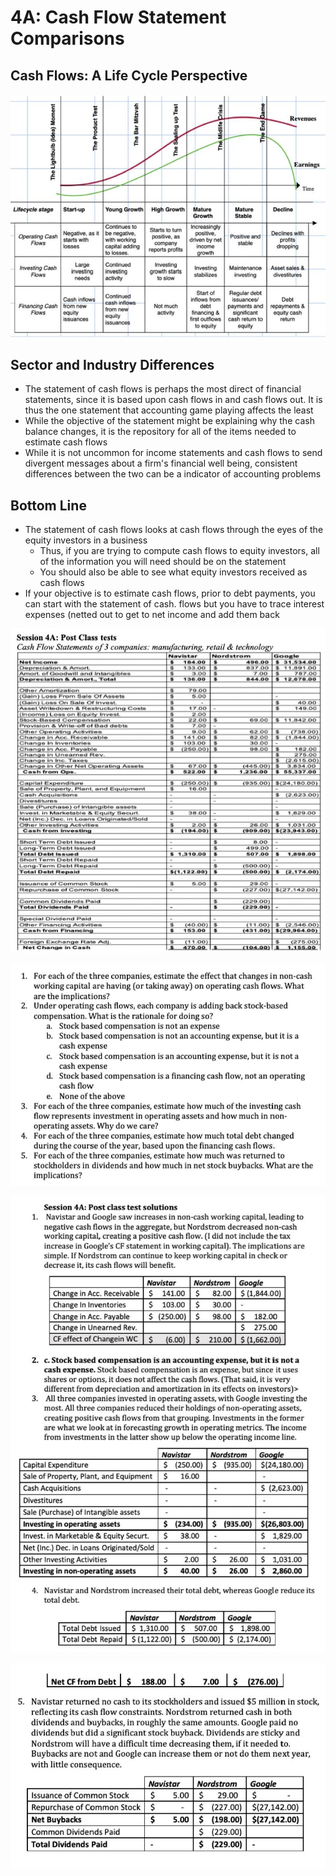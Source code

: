 # 4A: Cash Flow Statement Comparisons

## Cash Flows: A Life Cycle Perspective

![image](../../media/Accounting-for-Finance_4A-Cash-Flow-Statement-Comparisions-image1.jpg)

## Sector and Industry Differences

- The statement of cash flows is perhaps the most direct of financial statements, since it is based upon cash flows in and cash flows out. It is thus the one statement that accounting game playing affects the least
- While the objective of the statement might be explaining why the cash balance changes, it is the repository for all of the items needed to estimate cash flows
- While it is not uncommon for income statements and cash flows to send divergent messages about a firm's financial well being, consistent differences between the two can be a indicator of accounting problems

## Bottom Line

- The statement of cash flows looks at cash flows through the eyes of the equity investors in a business
    - Thus, if you are trying to compute cash flows to equity investors, all of the information you will need should be on the statement
    - You should also be able to see what equity investors received as cash flows
- If your objective is to estimate cash flows, prior to debt payments, you can start with the statement of cash. flows but you have to trace interest expenses (netted out to get to net income and add them back

![image](../../media/Accounting-for-Finance_4A-Cash-Flow-Statement-Comparisions-image2.jpg)

![image](../../media/Accounting-for-Finance_4A-Cash-Flow-Statement-Comparisions-image3.jpg)

![image](../../media/Accounting-for-Finance_4A-Cash-Flow-Statement-Comparisions-image4.jpg)

![image](../../media/Accounting-for-Finance_4A-Cash-Flow-Statement-Comparisions-image5.jpg)
